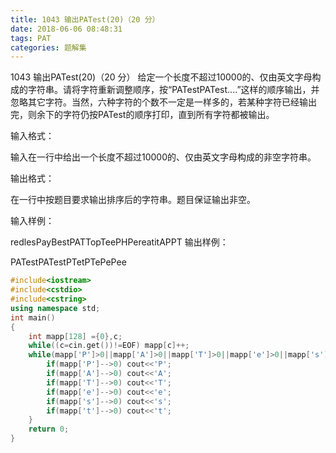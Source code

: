 ```yaml
---
title: 1043 输出PATest(20)（20 分）
date: 2018-06-06 08:48:31
tags: PAT
categories: 题解集
---
```


1043 输出PATest(20)（20 分）
给定一个长度不超过10000的、仅由英文字母构成的字符串。请将字符重新调整顺序，按“PATestPATest....”这样的顺序输出，并忽略其它字符。当然，六种字符的个数不一定是一样多的，若某种字符已经输出完，则余下的字符仍按PATest的顺序打印，直到所有字符都被输出。

输入格式：

输入在一行中给出一个长度不超过10000的、仅由英文字母构成的非空字符串。

输出格式：

在一行中按题目要求输出排序后的字符串。题目保证输出非空。

输入样例：

redlesPayBestPATTopTeePHPereatitAPPT
输出样例：

PATestPATestPTetPTePePee

```cpp
#include<iostream>
#include<cstdio>
#include<cstring>
using namespace std;
int main()
{
    int mapp[128] ={0},c;
    while((c=cin.get())!=EOF) mapp[c]++;
    while(mapp['P']>0||mapp['A']>0||mapp['T']>0||mapp['e']>0||mapp['s']>0||mapp['t']>0){
        if(mapp['P']-->0) cout<<'P';
        if(mapp['A']-->0) cout<<'A';
        if(mapp['T']-->0) cout<<'T';
        if(mapp['e']-->0) cout<<'e';
        if(mapp['s']-->0) cout<<'s';
        if(mapp['t']-->0) cout<<'t';
    }
    return 0;
}

```